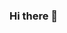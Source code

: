 ### Hi there 👋

<!--
**panwar01/panwar01** is a ✨ _special_ ✨ repository because its `README.md` (this file) appears on your GitHub profile.

Here are some ideas to get you started:

- 🔭 I’m currently working on TG Bot...
- 🌱 I’m currently learning Python ...
- 👯 I’m looking to collaborate on No ond...
- 🤔 I’m looking for help with Github ...
- 💬 Ask me about Nothing to tell...
- 📫 How to reach me: No You Can't ...
- 😄 Pronouns: ...
- ⚡ Fun fact: Noob...
-->
